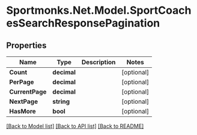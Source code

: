 # Sportmonks.Net.Model.SportCoachesSearchResponsePagination

## Properties

Name | Type | Description | Notes
------------ | ------------- | ------------- | -------------
**Count** | **decimal** |  | [optional] 
**PerPage** | **decimal** |  | [optional] 
**CurrentPage** | **decimal** |  | [optional] 
**NextPage** | **string** |  | [optional] 
**HasMore** | **bool** |  | [optional] 

[[Back to Model list]](../README.md#documentation-for-models) [[Back to API list]](../README.md#documentation-for-api-endpoints) [[Back to README]](../README.md)

